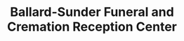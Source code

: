 ---
title: "Ballard-Sunder Funeral and Cremation Reception Center"
url: /shakopee/ballard-sunder-funeral-and-cremation-reception-center/
shop: funeral directors
---